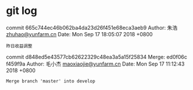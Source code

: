 # git log

commit 665c744ec46b062ba4da23d26f451e68eca3aeb9 Author: 朱浩 [zhuhao@yunfarm.cn](mailto:zhuhao@yunfarm.cn) Date: Mon Sep 17 18:05:07 2018 +0800

```text
昨日收益调整
```

commit d848ed5e43577cb62622329c48ea3a5a15f25834 Merge: ed0f06c f459f9a Author: 毛小杰 [maoxiaojie@yunfarm.cn](mailto:maoxiaojie@yunfarm.cn) Date: Mon Sep 17 11:12:43 2018 +0800

```text
Merge branch 'master' into develop
```

